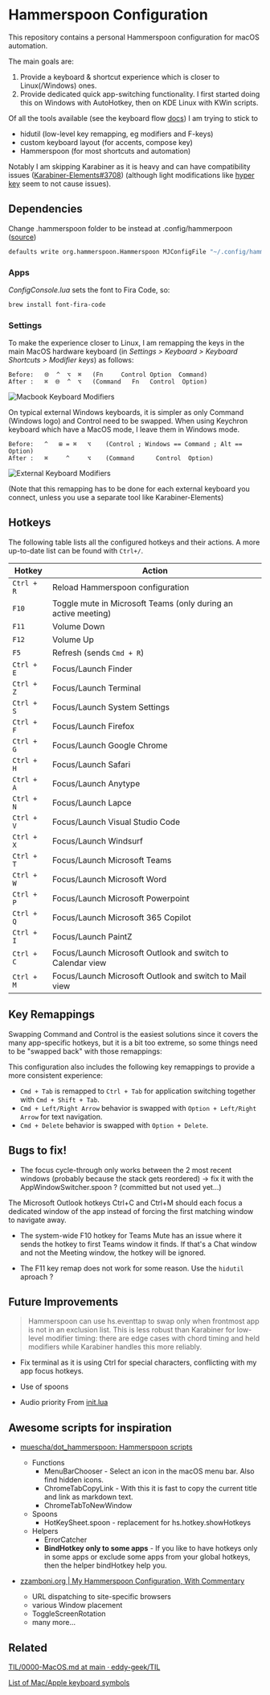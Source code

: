 # Hammerspoon Configuration

This repository contains a personal Hammerspoon configuration for macOS automation.

The main goals are:

1. Provide a keyboard & shortcut experience which is closer to Linux(/Windows) ones.
2. Provide dedicated quick app-switching functionality. I first started doing this on Windows with AutoHotkey, then on KDE Linux with KWin scripts.

Of all the tools available (see the keyboard flow [docs](docs/macos-keyboard-input-handling.md))
I am trying to stick
 to
 * hidutil (low-level key remapping, eg modifiers and F-keys)
 * custom keyboard layout (for accents, compose key)
 * Hammerspoon (for most shortcuts and automation)
 
 Notably I am skipping Karabiner as it is heavy and can have compatibility issues ([Karabiner-Elements#3708](https://github.com/pqrs-org/Karabiner-Elements/issues/3708)) (although light modifications like [hyper key](https://dev.to/ccedacero/better-shortcuts-with-karabiner-elements-and-hammerspoon-1plf) seem to not cause issues).

## Dependencies

Change .hammerspoon folder to be instead at .config/hammerpoon
([source](https://github.com/Hammerspoon/hammerspoon/issues/579))

```sh
defaults write org.hammerspoon.Hammerspoon MJConfigFile "~/.config/hammerspoon/init.lua"
```

### Apps

*ConfigConsole.lua* sets the font to Fira Code, so:

```sh
brew install font-fira-code
```

### Settings
To make the experience closer to Linux, I am remapping the keys in the main MacOS hardware keyboard (in *Settings > Keyboard > Keyboard Shortcuts > Modifier keys*) as follows:

```
Before:   🌐  ^  ⌥  ⌘   (Fn     Control Option  Command)
After :   ⌘  🌐  ^  ⌥   (Command   Fn   Control  Option)
```

![Macbook Keyboard Modifiers](docs/keyboard-modifiers-macbook.png)

On typical external Windows keyboards, it is simpler as only Command (Windows logo) and Control need to be swapped. When using Keychron keyboard which have a MacOS mode, I leave them in Windows mode.

```
Before:   ^   ⊞ = ⌘   ⌥    (Control ; Windows == Command ; Alt == Option)
After :   ⌘     ^     ⌥    (Command      Control  Option)
```

![External Keyboard Modifiers](docs/keyboard-modifiers-external.png)

(Note that this remapping has to be done for each external keyboard you connect, unless you use a separate tool like Karabiner-Elements)


## Hotkeys

The following table lists all the configured hotkeys and their actions.
A more up-to-date list can be found with `Ctrl+/`.

| Hotkey             | Action                                                              |
| ------------------ | ------------------------------------------------------------------- |
| `Ctrl + R`         | Reload Hammerspoon configuration                                    |
| `F10`              | Toggle mute in Microsoft Teams (only during an active meeting)      |
| `F11`              | Volume Down                                                         |
| `F12`              | Volume Up                                                           |
| `F5`               | Refresh (sends `Cmd + R`)                                           |
| `Ctrl + E`         | Focus/Launch Finder                                                 |
| `Ctrl + Z`         | Focus/Launch Terminal                                               |
| `Ctrl + S`         | Focus/Launch System Settings                                        |
| `Ctrl + F`         | Focus/Launch Firefox                                                |
| `Ctrl + G`         | Focus/Launch Google Chrome                                          |
| `Ctrl + H`         | Focus/Launch Safari                                                 |
| `Ctrl + A`         | Focus/Launch Anytype                                                |
| `Ctrl + N`         | Focus/Launch Lapce                                                  |
| `Ctrl + V`         | Focus/Launch Visual Studio Code                                     |
| `Ctrl + X`         | Focus/Launch Windsurf                                               |
| `Ctrl + T`         | Focus/Launch Microsoft Teams                                        |
| `Ctrl + W`         | Focus/Launch Microsoft Word                                         |
| `Ctrl + P`         | Focus/Launch Microsoft Powerpoint                                   |
| `Ctrl + Q`         | Focus/Launch Microsoft 365 Copilot                                  |
| `Ctrl + I`         | Focus/Launch PaintZ                                                 |
| `Ctrl + C`         | Focus/Launch Microsoft Outlook and switch to Calendar view          |
| `Ctrl + M`         | Focus/Launch Microsoft Outlook and switch to Mail view              |

## Key Remappings

Swapping Command and Control is the easiest solutions since it covers the many app-specific hotkeys, but it is a bit too extreme, so some things need to be "swapped back" with those remappings:

This configuration also includes the following key remappings to provide a more consistent experience:

- `Cmd + Tab` is remapped to `Ctrl + Tab` for application switching together with `Cmd + Shift + Tab`.
- `Cmd + Left/Right Arrow` behavior is swapped with `Option + Left/Right Arrow` for text navigation.
- `Cmd + Delete` behavior is swapped with `Option + Delete`.

## Bugs to fix!

* The focus cycle-through only works between the 2 most recent windows (probably because the stack gets reordered) -> fix it with the AppWindowSwitcher.spoon ? (committed but not used yet...)

The Microsoft Outlook hotkeys Ctrl+C and Ctrl+M should each focus a dedicated window of the app instead of forcing the first matching window to navigate away.

* The system-wide F10 hotkey for Teams Mute has an issue where it sends the hotkey to first Teams window it finds. If that's a Chat window and not the Meeting window, the hotkey will be ignored.

* The F11 key remap does not work for some reason. Use the `hidutil` aproach ?


## Future Improvements

> Hammerspoon can use hs.eventtap to swap only when frontmost app is not in an exclusion list. This is less robust than Karabiner for low-level modifier timing: there are edge cases with chord timing and held modifiers while Karabiner handles this more reliably.

* Fix terminal as it is using Ctrl for special characters, conflicting with my app focus hotkeys.
* Use of spoons

* Audio priority
From [init.lua](https://github.com/dguo/dotfiles/blob/main/programs/hammerspoon/init.lua)


## Awesome scripts for inspiration

* [muescha/dot_hammerspoon: Hammerspoon scripts](https://github.com/muescha/dot_hammerspoon)
  * Functions
    * MenuBarChooser - Select an icon in the macOS menu bar. Also find hidden icons.
    * ChromeTabCopyLink - With this it is fast to copy the current title and link as markdown text.
    * ChromeTabToNewWindow
  * Spoons
    * HotKeySheet.spoon - replacement for hs.hotkey.showHotkeys
  * Helpers
    * ErrorCatcher 
    * **BindHotkey only to some apps** - If you like to have hotkeys only in some apps or exclude some apps from your global hotkeys, then the helper bindHotkey help you.

* [zzamboni.org | My Hammerspoon Configuration, With Commentary](https://zzamboni.org/post/my-hammerspoon-configuration-with-commentary/)
  * URL dispatching to site-specific browsers
  * various Window placement
  * ToggleScreenRotation 
  * many more...


 
## Related

[TIL/0000-MacOS.md at main · eddy-geek/TIL](https://github.com/eddy-geek/TIL/blob/main/0000-MacOS.md)

[List of Mac/Apple keyboard symbols](https://gist.github.com/jlyonsmith/6992156f18c423fd1c5af068aa311fb5)